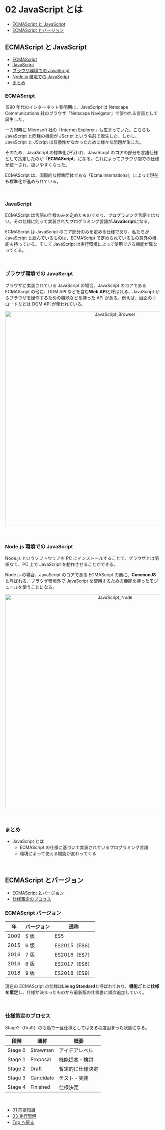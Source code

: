 # 02 JavaScript とは

- [ECMAScript と JavaScript](#ecmascript-と-javascript)
- [ECMAScript とバージョン](#ecmascript-とバージョン)

## ECMAScript と JavaScript

- [ECMAScript](#ecmascript)
- [JavaScript](#javascript)
- [ブラウザ環境での JavaScript](#ブラウザ環境での-javascript)
- [Node.js 環境での JavaScript](#nodejs-環境での-javascript)
- [まとめ](#まとめ)

### ECMAScript

1990 年代のインターネット黎明期に、JavaScript は Netscape Communications 社のブラウザ「Netscape Navigator」で使われる言語として誕生した。

一方同時に Microsoft 社の「Internet Explorer」も広まっていた。こちらも JavaScript と同様の機能が JScript という名前で誕生した。しかし、JavaScript と JScript は互換性がなかったために様々な問題が生じた。

そのため、JavaScript の標準化が行われ、JavaScript の**コア**の部分を言語仕様として策定したのが「**ECMAScript**」になる。これによってブラウザ間での仕様が統一され、扱いやすくなった。

ECMAScript は、国際的な標準団体である「Ecma International」によって現在も標準化が進められている。

<br>

### JavaScript

ECMAScript は言語の仕様のみを定めたものであり、プログラミング言語ではない。その仕様に則って実装されたプログラミング言語が**JavaScript**になる。

ECMAScript は JavaScript のコア部分のみを定める仕様であり、私たちが JavaScript と読んでいるものは、ECMAScript で定められているもの意外の機能も持っている。そして JavaScript は実行環境によって使用できる機能が異なってくる。

<br>

### ブラウザ環境での JavaScript

ブラウザに実装されている JavaScript の場合、JavaScript のコアである ECMAScript の他に、DOM API などを含む**Web API**と呼ばれる、JavaScript からブラウザを操作するための機能などを持った API がある。例えば、画面のリロードなどは DOM API が使われている。

<p align="center">
  <img width="700px" alt="JavaScript_Browser" src="https://user-images.githubusercontent.com/39920490/227822922-c1ffb359-7e8c-48a3-a82d-43557979e9f0.png">
</p>

<br>

### Node.js 環境での JavaScript

Node.js というソフトウェアを PC にインストールすることで、ブラウザとは関係なく、PC 上で JavaScript を動作させることができる。

Node.js の場合、JavaScript のコアである ECMAScript の他に、**CommonJS**と呼ばれる、ブラウザ環境外で JavaScript を使用するための機能を持ったモジュールを使うことになる。

<p align="center">
  <img width="700px" alt="JavaScript_Node" src="https://user-images.githubusercontent.com/39920490/227825286-591962cb-18f2-4a77-a35a-2fca31dc8782.png">
</p>

<br>

### まとめ

- JavaScript とは
  - ECMAScript の仕様に基づいて実装されているプログラミング言語
  - 環境によって使える機能が変わってくる

<br>

## ECMAScript とバージョン

- [ECMAScript とバージョン](#ecmascript-バージョン)
- [仕様策定のプロセス](#仕様策定のプロセス)

### ECMAScript バージョン

| 年   | バージョン | 通称          |
| ---- | ---------- | ------------- |
| 2009 | 5 版       | ES5           |
| 2015 | 6 版       | ES2015（ES6） |
| 2016 | 7 版       | ES2016（ES7） |
| 2016 | 8 版       | ES2017（ES8） |
| 2018 | 9 版       | ES2018（ES9） |

現在の ECMAScript の仕様は**Living Standard**と呼ばれており、**機能ごとに仕様を策定**し、仕様が決まったものから最新版の仕様書に順次追加していく。

<br>

### 仕様策定のプロセス

Stage2（Draft）の段階で一旦仕様としてはある程度固まった状態になる。

| 段階    | 通称      | 概要             |
| ------- | --------- | ---------------- |
| Stage 0 | Strawman  | アイデアレベル   |
| Stage 1 | Proposal  | 機能提案・検討   |
| Stage 2 | Draft     | 暫定的に仕様決定 |
| Stage 3 | Candidate | テスト・実装     |
| Stage 4 | Finished  | 仕様決定         |

<br>

- [01 前提知識](./01.md)
- [03 実行環境](../02_Execute_Environment/03.md)
- [Top へ戻る](../README.md)
